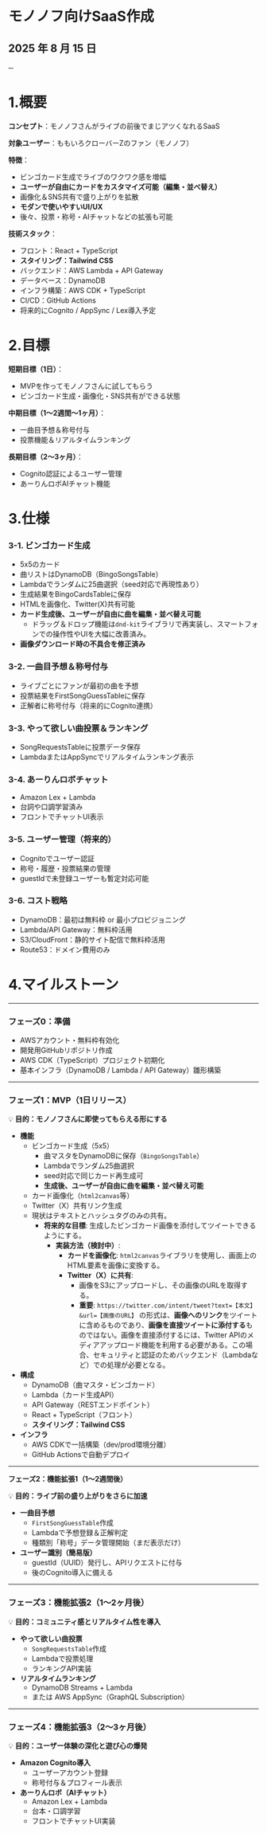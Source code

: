# **モノノフ向けSaaS作成**

## 2025 年 8 月 15 日

**─**

# **1.概要**

**コンセプト**：モノノフさんがライブの前後でまじアツくなれるSaaS

**対象ユーザー**：ももいろクローバーZのファン（モノノフ）

**特徴**：

*   ビンゴカード生成でライブのワクワク感を増幅
*   **ユーザーが自由にカードをカスタマイズ可能（編集・並べ替え）**
*   画像化＆SNS共有で盛り上がりを拡散
*   **モダンで使いやすいUI/UX**
*   後々、投票・称号・AIチャットなどの拡張も可能

**技術スタック**：

*   フロント：React + TypeScript
*   **スタイリング：Tailwind CSS**
*   バックエンド：AWS Lambda + API Gateway
*   データベース：DynamoDB
*   インフラ構築：AWS CDK + TypeScript
*   CI/CD：GitHub Actions
*   将来的にCognito / AppSync / Lex導入予定

# **2.目標**

**短期目標（1日）**：

*   MVPを作ってモノノフさんに試してもらう
*   ビンゴカード生成・画像化・SNS共有ができる状態

**中期目標（1〜2週間〜1ヶ月）**：

*   一曲目予想＆称号付与
*   投票機能＆リアルタイムランキング

**長期目標（2〜3ヶ月）**：

*   Cognito認証によるユーザー管理
*   あーりんロボAIチャット機能

# **3.仕様**

### **3-1. ビンゴカード生成**

*   5x5のカード
*   曲リストはDynamoDB（BingoSongsTable）
*   Lambdaでランダムに25曲選択（seed対応で再現性あり）
*   生成結果をBingoCardsTableに保存
*   HTMLを画像化、Twitter(X)共有可能
*   **カード生成後、ユーザーが自由に曲を編集・並べ替え可能**
    *   ドラッグ＆ドロップ機能は`dnd-kit`ライブラリで再実装し、スマートフォンでの操作性やUIを大幅に改善済み。
*   **画像ダウンロード時の不具合を修正済み**

### **3-2. 一曲目予想＆称号付与**

*   ライブごとにファンが最初の曲を予想
*   投票結果をFirstSongGuessTableに保存
*   正解者に称号付与（将来的にCognito連携）

### **3-3. やって欲しい曲投票＆ランキング**

*   SongRequestsTableに投票データ保存
*   LambdaまたはAppSyncでリアルタイムランキング表示

### **3-4. あーりんロボチャット**

*   Amazon Lex + Lambda
*   台詞や口調学習済み
*   フロントでチャットUI表示

### **3-5. ユーザー管理（将来的）**

*   Cognitoでユーザー認証
*   称号・履歴・投票結果の管理
*   guestIdで未登録ユーザーも暫定対応可能

### **3-6. コスト戦略**

*   DynamoDB：最初は無料枠 or 最小プロビジョニング
*   Lambda/API Gateway：無料枠活用
*   S3/CloudFront：静的サイト配信で無料枠活用
*   Route53：ドメイン費用のみ

# **4.マイルストーン**

---

### **フェーズ0：準備**

*   AWSアカウント・無料枠有効化
*   開発用GitHubリポジトリ作成
*   AWS CDK（TypeScript）プロジェクト初期化
*   基本インフラ（DynamoDB / Lambda / API Gateway）雛形構築

---

### **フェーズ1：MVP（1日リリース）**

💡 **目的：モノノフさんに即使ってもらえる形にする**

*   **機能**
    *   ビンゴカード生成（5x5）
        *   曲マスタをDynamoDBに保存（`BingoSongsTable`）
        *   Lambdaでランダム25曲選択
        *   seed対応で同じカード再生成可
        *   **生成後、ユーザーが自由に曲を編集・並べ替え可能**
    *   カード画像化（`html2canvas`等）
    *   Twitter（X）共有リンク生成
    *   現状はテキストとハッシュタグのみの共有。
        *   **将来的な目標**: 生成したビンゴカード画像を添付してツイートできるようにする。
            *   **実装方法（検討中）**:
                *   **カードを画像化**: `html2canvas`ライブラリを使用し、画面上のHTML要素を画像に変換する。
                *   **Twitter（X）に共有**:
                    *   画像をS3にアップロードし、その画像のURLを取得する。
                    *   **重要**: `https://twitter.com/intent/tweet?text=【本文】&url=【画像のURL】` の形式は、**画像へのリンク**をツイートに含めるものであり、**画像を直接ツイートに添付する**ものではない。画像を直接添付するには、Twitter APIのメディアアップロード機能を利用する必要がある。この場合、セキュリティと認証のためバックエンド（Lambdaなど）での処理が必要となる。
*   **構成**
    *   DynamoDB（曲マスタ・ビンゴカード）
    *   Lambda（カード生成API）
    *   API Gateway（RESTエンドポイント）
    *   React + TypeScript（フロント）
    *   **スタイリング：Tailwind CSS**
*   **インフラ**
    *   AWS CDKで一括構築（dev/prod環境分離）
    *   GitHub Actionsで自動デプロイ

---

**フェーズ2：機能拡張1（1〜2週間後）**

💡 **目的：ライブ前の盛り上がりをさらに加速**

*   **一曲目予想**
    *   `FirstSongGuessTable`作成
    *   Lambdaで予想登録＆正解判定
    *   種類別「称号」データ管理開始（まだ表示だけ）
*   **ユーザー識別（簡易版）**
    *   guestId（UUID）発行し、APIリクエストに付与
    *   後のCognito導入に備える

---

### **フェーズ3：機能拡張2（1〜2ヶ月後）**

💡 **目的：コミュニティ感とリアルタイム性を導入**

*   **やって欲しい曲投票**
    *   `SongRequestsTable`作成
    *   Lambdaで投票処理
    *   ランキングAPI実装
*   **リアルタイムランキング**
    *   DynamoDB Streams + Lambda
    *   または AWS AppSync（GraphQL Subscription）

---

### **フェーズ4：機能拡張3（2〜3ヶ月後）**

💡 **目的：ユーザー体験の深化と遊び心の爆発**

*   **Amazon Cognito導入**
    *   ユーザーアカウント登録
    *   称号付与＆プロフィール表示
*   **あーりんロボ（AIチャット）**
    *   Amazon Lex + Lambda
    *   台本・口調学習
    *   フロントでチャットUI実装